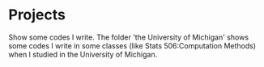 # Projects
Show some codes I write.
The folder 'the University of Michigan' shows some codes I write in some classes (like Stats 506:Computation Methods) when I studied in the University of Michigan.  
